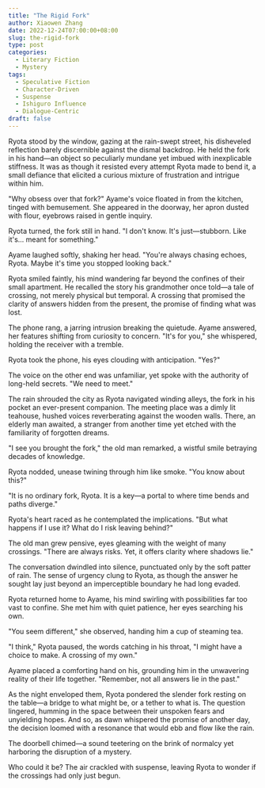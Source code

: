 ```yaml
---
title: "The Rigid Fork"
author: Xiaowen Zhang
date: 2022-12-24T07:00:00+08:00
slug: the-rigid-fork
type: post
categories:
  - Literary Fiction
  - Mystery
tags:
  - Speculative Fiction
  - Character-Driven
  - Suspense
  - Ishiguro Influence
  - Dialogue-Centric
draft: false
---
```


Ryota stood by the window, gazing at the rain-swept street, his disheveled reflection barely discernible against the dismal backdrop. He held the fork in his hand—an object so peculiarly mundane yet imbued with inexplicable stiffness. It was as though it resisted every attempt Ryota made to bend it, a small defiance that elicited a curious mixture of frustration and intrigue within him.

"Why obsess over that fork?" Ayame's voice floated in from the kitchen, tinged with bemusement. She appeared in the doorway, her apron dusted with flour, eyebrows raised in gentle inquiry.

Ryota turned, the fork still in hand. "I don't know. It's just—stubborn. Like it's... meant for something."

Ayame laughed softly, shaking her head. "You're always chasing echoes, Ryota. Maybe it's time you stopped looking back."

Ryota smiled faintly, his mind wandering far beyond the confines of their small apartment. He recalled the story his grandmother once told—a tale of crossing, not merely physical but temporal. A crossing that promised the clarity of answers hidden from the present, the promise of finding what was lost.

The phone rang, a jarring intrusion breaking the quietude. Ayame answered, her features shifting from curiosity to concern. "It's for you," she whispered, holding the receiver with a tremble.

Ryota took the phone, his eyes clouding with anticipation. "Yes?"

The voice on the other end was unfamiliar, yet spoke with the authority of long-held secrets. "We need to meet."

The rain shrouded the city as Ryota navigated winding alleys, the fork in his pocket an ever-present companion. The meeting place was a dimly lit teahouse, hushed voices reverberating against the wooden walls. There, an elderly man awaited, a stranger from another time yet etched with the familiarity of forgotten dreams.

"I see you brought the fork," the old man remarked, a wistful smile betraying decades of knowledge.

Ryota nodded, unease twining through him like smoke. "You know about this?"

"It is no ordinary fork, Ryota. It is a key—a portal to where time bends and paths diverge."

Ryota's heart raced as he contemplated the implications. "But what happens if I use it? What do I risk leaving behind?"

The old man grew pensive, eyes gleaming with the weight of many crossings. "There are always risks. Yet, it offers clarity where shadows lie."

The conversation dwindled into silence, punctuated only by the soft patter of rain. The sense of urgency clung to Ryota, as though the answer he sought lay just beyond an imperceptible boundary he had long evaded.

Ryota returned home to Ayame, his mind swirling with possibilities far too vast to confine. She met him with quiet patience, her eyes searching his own.

"You seem different," she observed, handing him a cup of steaming tea.

"I think," Ryota paused, the words catching in his throat, "I might have a choice to make. A crossing of my own."

Ayame placed a comforting hand on his, grounding him in the unwavering reality of their life together. "Remember, not all answers lie in the past."

As the night enveloped them, Ryota pondered the slender fork resting on the table—a bridge to what might be, or a tether to what is. The question lingered, humming in the space between their unspoken fears and unyielding hopes. And so, as dawn whispered the promise of another day, the decision loomed with a resonance that would ebb and flow like the rain.

The doorbell chimed—a sound teetering on the brink of normalcy yet harboring the disruption of a mystery.

Who could it be? The air crackled with suspense, leaving Ryota to wonder if the crossings had only just begun.